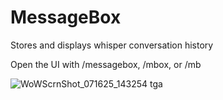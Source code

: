# MessageBox
Stores and displays whisper conversation history

Open the UI with /messagebox, /mbox, or /mb


![WoWScrnShot_071625_143254 tga](https://github.com/user-attachments/assets/fbda07c4-af24-42c1-8fa7-b785175e5a21)

